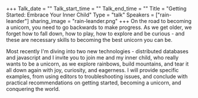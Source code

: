 +++
Talk_date = ""
Talk_start_time = ""
Talk_end_time = ""
Title = "Getting Started: Embrace Your Inner Child"
Type = "talk"
Speakers = ["rain-leander"]
sharing_image = "rain-leander.png"
+++
On the road to becoming a unicorn, you need to go backwards to make progress. As we get older, we forget how to fall down, how to play, how to explore and be curious - and these are necessary skills to becoming the best unicorn you can be. 

Most recently I'm diving into two new technologies - distributed databases and javascript and I invite you to join me and my inner child, who really wants to be a unicorn, as we explore rainbows, build mountains, and tear it all down again with joy, curiosity, and eagerness. I will provide specific examples, from using editors to troubleshooting issues, and conclude with practical recommendations on getting started, becoming a unicorn, and conquering the world.
